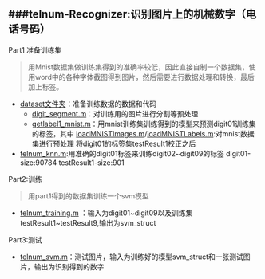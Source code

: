 ###telnum-Recognizer:识别图片上的机械数字（电话号码）
---------------------
Part1 准备训练集
> 用Mnist数据集做训练集得到的准确率较低，因此直接自制一个数据集，使用word中的各种字体截图得到图片，然后需要进行数据处理和转换，最后加上标签。

*  [dataset文件夹](https://github.com/JU-Chang/telnum-Recognizer/tree/master/dataset)：准备训练数据的数据和代码
	* [digit_segment.m](https://github.com/JU-Chang/telnum-Recognizer/blob/master/dataset/digit_segment.m)：对训练用的图片进行分割等预处理
	* [getlabel1_mnist.m](https://github.com/JU-Chang/telnum-Recognizer/blob/master/dataset/getlabel1_mnist.m)：用mnist训练集训练得到的模型来预测digit01训练集的标签，其中 [loadMNISTImages.m](https://github.com/JU-Chang/telnum-Recognizer/blob/master/dataset/loadMNISTImages.m)/[loadMNISTLabels.m](https://github.com/JU-Chang/telnum-Recognizer/blob/master/dataset/loadMNISTLabels.m):对mnist数据集进行预处理 
	将digit01的标签集testResult1校正之后
 * [telnum_knn.m](https://github.com/JU-Chang/telnum-Recognizer/blob/master/dataset/telnum_knn.m):用准确的digit01标签来训练digit02~digit09的标签 digit01-size:90784 testResult1-size:901

Part2:训练 
> 用part1得到的数据集训练一个svm模型

* [telnum_training.m](https://github.com/JU-Chang/telnum-Recognizer/blob/master/telnum_training.m) ：输入为digit01~digit09以及训练集testResult1~testResult9,输出为svm_struct

Part3:测试
 
* [telnum_svm.m](https://github.com/JU-Chang/telnum-Recognizer/blob/master/telnum_svm.m)：测试图片，输入为训练好的模型svm_struct和一张测试图片，输出为识别得到的数字
